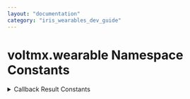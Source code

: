 ```yaml
---
layout: "documentation"
category: "iris_wearables_dev_guide"
---
```

                           
voltmx.wearable Namespace Constants
=================================

<details close markdown="block"><summary>Callback Result Constants</summary> 

* * *

Your app receives the following values in the parameters of callback functions to inform it of the status of operations.

| Constant | Description |
| --- | --- |
| voltmx.wearable.RESULT\_ERROR\_API\_NOT\_AVAILABLE | The Android Wear app is not installed on the paired device. |
| voltmx.wearable.RESULT\_ERROR\_CAUSE\_NETWORK\_LOST | The connection to the network has been lost. |
| voltmx.wearable.RESULT\_ERROR\_CAUSE\_SERVICE\_DISCONNECTED | The Google Play service is disconnected. |
| voltmx.wearable.RESULT\_ERROR\_INTERNAL\_ERROR | Some kind of internal error occurred. Retry the operation. |
| voltmx.wearable.RESULT\_ERROR\_INVALID\_TARGET\_NODE | The target node is not a valid node on the network. |
| voltmx.wearable.RESULT\_ERROR\_NETWORK\_ERROR | A network error occurred. The operation could not be completed. |
| voltmx.wearable.RESULT\_ERROR\_PAYLOAD\_TOO\_LARGE | Too much data is being transmitted at once. It must be moved in smaller pieces. |
| voltmx.wearable.RESULT\_ERROR\_SERVICE\_DISABLED | Google Play services have been disabled on this device. |
| voltmx.wearable.RESULT\_ERROR\_SERVICE\_INVALID | Google Play services are installed on this devices but they are not authentic. |
| voltmx.wearable.RESULT\_ERROR\_SERVICE\_MISSING | Google Play services have not been installed on this device. |
| voltmx.wearable.RESULT\_ERROR\_SERVICE\_UPDATING | Google Play services are inaccessible because they are currently being updated on this device. |
| voltmx.wearable.RESULT\_ERROR\_SERVICE\_VERSION\_UPDATE\_REQUIRED | Google Play services must be updated before they can be used by this app. |
| voltmx.wearable.RESULT\_ERROR\_TARGET\_NODE\_NOT\_CONNECTED | The target node is not connected to the network. |
| voltmx.wearable.RESULT\_ERROR\_UNKNOWN | An unknown error has occurred. |
| voltmx.wearable.RESULT\_SUCCESS | The operation completed successfully. |

### Remarks

These constants are status codes that your app receives in the parameters of callback functions. The callback functions are passed to API functions in the `voltmx.wearable` namespaace. When the API function completes or encounters an error, the callback function is automatically invoked and passed a value From the Callback Result Constants.

### Platform Availability

Android Wear 2.0 or later

* * *
</details>
